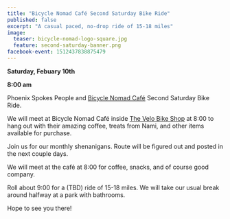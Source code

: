 ```yaml
---
title: "Bicycle Nomad Café Second Saturday Bike Ride"
published: false
excerpt: "A casual paced, no-drop ride of 15-18 miles"
image:
  teaser: bicycle-nomad-logo-square.jpg
  feature: second-saturday-banner.png
facebook-event: 1512437838875479
---
```


**Saturday, Febuary 10th**

**8:00 am**

Phoenix Spokes People and [Bicycle Nomad Café](http://www.thevelo.com/cafe.html) Second Saturday Bike Ride.

We will meet at Bicycle Nomad Café inside [The Velo Bike Shop](http://www.thevelo.com/) at 8:00 to hang out with their amazing coffee, treats from Nami, and other items available for purchase.

Join us for our monthly shenanigans. Route will be figured out and posted in the next couple days.

We will meet at the café at 8:00 for coffee, snacks, and of course good company.

Roll about 9:00 for a (TBD) ride of 15-18 miles. We will take our usual break around halfway at a park with bathrooms.

Hope to see you there!
